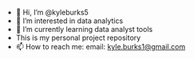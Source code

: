 - 👋 Hi, I’m @kyleburks5
- 👀 I’m interested in data analytics
- 🌱 I’m currently learning data analyst tools 
- This is my personal project repository
- 📫 How to reach me:
email: kyle.burks1@gmail.com

<!---
kyleburks5/kyleburks5 is a ✨ special ✨ repository because its `README.md` (this file) appears on your GitHub profile.
You can click the Preview link to take a look at your changes.
--->
